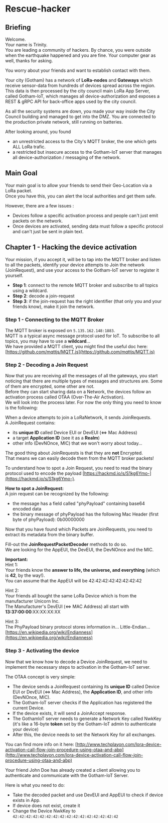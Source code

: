 # Rescue-hacker


## Briefing

Welcome.  
Your name is Trinity.  
You are leading a community of hackers. By chance, you were outside when the earthquake happened and you are fine. Your computer gear as well, thanks for asking.

You worry about your friends and want to establish contact with them.  

Your city (Gotham) has a network of **LoRa-nodes** and **Gateways** which receive sensor-data from hundreds of devices spread across the region.  
This data is then processed by the city council main LoRa App Server, called Gotham-IoT, which manages all device-authorization and exposes a REST & gRPC API for back-office apps used by the city council.  

As all the security systems are down, you made your way inside the City Council building and managed to get into the DMZ.
You are connected to the production private network, still running on batteries.

After looking around, you found
 * an unrestricted access to the City's MQTT broker, the one which gets ALL LoRa trafic.
 * a restricted but insecure access to the Gotham-IoT server that manages all device-authorization / messaging of the network.


## Main Goal

Your main goal is to allow your friends to send their Geo-Location via a LoRa packet.  
Once you have this, you can alert the local authorities and get them safe.

However, there are a few issues :
 * Devices follow a specific activation process and people can't just emit packets on the network.
 * Once devices are activated, sending data must follow a specific protocol and can't just be sent in plain text.


## Chapter 1 - Hacking the device activation

Your mission, if you accept it, will be to tap into the MQTT broker and listen to all the packets, 
identify your device attempts to Join the network (JoinRequest), and use your access to the Gotham-IoT server to register it yourself. 

 * **Step 1**: connect to the remote MQTT broker and subscribe to all topics using a wildcard.
 * **Step 2**: decode a join-request
 * **Step 3**: if the join-request has the right identifier (that only you and your friends know), make it join the network. 


### Step 1 - Connecting to the MQTT Broker
The MQTT broker is exposed on `5.135.162.148:1883`.  
MQTT is a typical async message protocol used for IoT. 
To subscribe to all topics, you may have to use a **wildcard**...  
We have provided a MQTT client, you might find the useful doc here: [https://github.com/mqttjs/MQTT.js](https://github.com/mqttjs/MQTT.js)

### Step 2 - Decoding a Join Request

Now that you are receiving all the messages of all the gateways, you start noticing that there are multiple types of messages and structures are.
Some of them are encrypted, some other are not.  
Before they can start sharing data on a Network, the devices follow an activation process called OTAA (Over-The-Air Activation).  
We will look into the process later. For now the only thing you need to know is the following:  

When a device attempts to join a LoRaNetwork, it sends JoinRequests.  
A JoinRequest contains:
 * its **unique ID** called Device EUI or DevEUI (<=> Mac Address)
 * a target **Application ID** (see it as a **Realm**)
 * other info (DevNOnce, MIC) that we won't worry about today...

The good thing about JoinRequests is that they are **not** Encrypted.  
That means we can easily decode them from the MQTT broker packets!  

To understand how to spot a Join Request, you need to read the binary protocol used to encode the payload [https://hackmd.io/s/S1kg6Ymo-](https://hackmd.io/s/S1kg6Ymo-).

**How to spot a JoinRequest:**  
  A join request can be recognized by the following:
 * the message has a field called "phyPayload" containing base64 encoded data 
 * the binary message of phyPayload has the following Mac Header (first byte of phyPayload): 0b00000000
  
Now that you have found which Packets are JoinRequests, you need to extract its metadata from the binary buffer.

Fill-out the **JoinRequestPacketDecoder** methods to do so.  
We are looking for the AppEUI, the DevEUI, the DevNOnce and the MIC.  

**Important:**  
Hint 1:  
Your friends know the **answer to life, the universe, and everything** (which is **42**, by the way!).  
You can assume that the AppEUI will be 42:42:42:42:42:42:42:42  

Hint 2:  
Your friends all bought the same LoRa Device which is from the manufacturer Unicorn Inc.  
The Manufacturer's DevEUI (<=> MAC Address) all start with **13:37:00:00**:XX:XX:XX:XX

Hint 3:  
The PhyPayload binary protocol stores information in... Little-Endian... [https://en.wikipedia.org/wiki/Endianness](https://en.wikipedia.org/wiki/Endianness) 

### Step 3 - Activating the device
Now that we know how to decode a Device JoinRequest, we need to implement the necessary steps to activation in the Gotham-IoT server.  

The OTAA concept is very simple:  
 * The device sends a JoinRequest containing its **unique ID** called Device EUI or DevEUI (<=> Mac Address), the **Application ID**, and other info (DevNOnce, MIC).
 * The Gotham-IoT server checks if the Application has registered the current Device.
 * If the device exists, it will send a JoinAccept response.
 * The GothamIoT server needs to generate a Network Key called NwkKey (it's like a 16-byte **token** set by the Gotham-IoT admin to authenticate your device)
 * After this, the device needs to set the Network Key for all exchanges. 
 
You can find more info on it here: [http://www.techplayon.com/lora-device-activation-call-flow-join-procedure-using-otaa-and-abp](http://www.techplayon.com/lora-device-activation-call-flow-join-procedure-using-otaa-and-abp)

Your friend John Doe has already created a client allowing you to authenticate and communicate with the Gotham-IoT Server.
 
Here is what you need to do:
 * Take the decoded packet and use DevEUI and AppEUI to check if device exists in App.
 * If device does not exist, create it
 * Change the Device NwkKey to `42:42:42:42:42:42:42:42:42:42:42:42:42:42:42:42`
